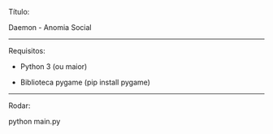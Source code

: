 Título:

Daemon - Anomia Social

-----------------------------------------

Requisitos:

 - Python 3 (ou maior)

 - Biblioteca pygame (pip install pygame)

-----------------------------------------

Rodar:

python main.py

